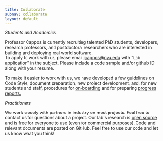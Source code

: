 ```yaml
---
title: Collaborate
subnav: collaborate
layout: default
---
```


*Students and Academics*

Professor Cappos is currently recruiting talented PhD students, developers,
research professors, and postdoctoral researchers who are interested in
building and deploying real world software.  
To apply to work with us, please email
<a href="mailto:jcappos@nyu.edu">jcappos@nyu.edu</a> with “Lab application” in
the subject.  Please include a code sample and/or github ID along with
your resume.  

To make it easier to work with us, we have developed a few guidelines on
<a href="https://github.com/secure-systems-lab/code-style-guidelines">Code
Style</a>, document preparation, <a href="https://github.com/jhdalek55/lab-guidelines/blob/master/newproject.md"> new project development</a>, and, for new students and staff, procedures for <a href="https://github.com/jhdalek55/lab-guidelines/blob/master/on-boarding.md">on-boarding</a> and for preparing <a href="https://github.com/jhdalek55/lab-guidelines/blob/master/progressreport.md">progress reports.</a>

*Practitioners*

We work closely with partners in industry on most projects.  Feel free to
contact us for questions about a project.
Our lab's research is <a href="LICENSE.txt">open source</a> and is free for
everyone to use (even for commercial purposes).  Code and relevant documents
are posted on GitHub. Feel free to use our code and let us know what you think!
